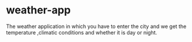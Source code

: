 # weather-app
The weather application in which you have to enter the city and we get the temperature ,climatic conditions and whether it is day or night.
